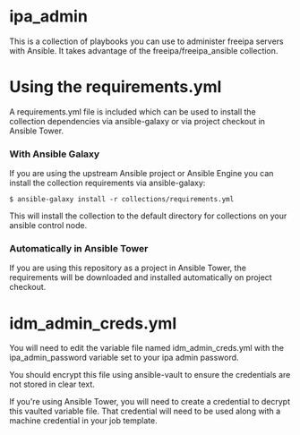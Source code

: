 # ipa_admin

This is a collection of playbooks you can use to administer freeipa servers with Ansible.  It takes advantage of the freeipa/freeipa_ansible collection.  

# Using the requirements.yml
A requirements.yml file is included which can be used to install the collection dependencies via ansible-galaxy or via project checkout in Ansible Tower.

### With Ansible Galaxy
If you are using the upstream Ansible project or Ansible Engine you can install the collection requirements via ansible-galaxy:

`$ ansible-galaxy install -r collections/requirements.yml`

This will install the collection to the default directory for collections on your ansible control node.

### Automatically in Ansible Tower
If you are using this repository as a project in Ansible Tower, the requirements will be downloaded and installed automatically on project checkout.

# idm_admin_creds.yml
You will need to edit the variable file named idm_admin_creds.yml with the ipa_admin_password variable set to your ipa admin password.

You should encrypt this file using ansible-vault to ensure the credentials are not stored in clear text.

If you're using Ansible Tower, you will need to create a credential to decrypt this vaulted variable file.  That credential will need to be used along with a machine credential in your job template.


